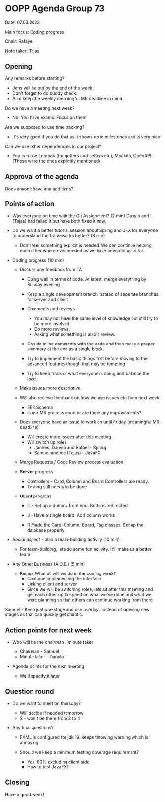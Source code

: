 # OOPP Agenda Group 73
Date: 07.03.2023

Main focus: Coding progress

Chair: Rafayel

Note taker: Tejas

## Opening
Any remarks before starting?

- Jens will be out by the end of the week. 
- Don't forget to do buddy check. 
- Also keep the weekly meaningful MR deadline in mind.

Do we have a meeting next week?
- No. You have exams. Focus on them

Are we supposed to use time tracking? 
- It's very good if you do that as it shows up in milestones and is very nice

Can we use other dependencies in our project?
- You can use Lombok (for getters and setters etc), Mockito, OpenAPI. (These were the ones explicitly mentioned)

## Approval of the agenda
Does anyone have any additions?

## Points of action
- Was everyone on time with the Git Assignment? (2 min)
Danylo and I (Tejas) had failed it but have both fixed it now.

- Do we want a better tutorial session about Spring and JFX for everyone to understand the frameworks better? (3 min)
	- Don't feel something explicit is needed. We can continue helping each other where ever needed as we have been doing so far


- Coding progress (10 min)
	- Discuss any feedback from TA
		- Doing well in terms of code. At latest, merge everything by Sunday evening

		- Keep a single development branch instead of seperate branches for server and client

		- Comments and reviews -
			- You may not have the same level of knowledge but still try to be more involved. 
			- Do more reviews. 
			- Asking what something is also a review.

		- Can do inline comments with the code and then make a proper summary at the end as a single block.

		- Try to implement the basic things first before moving to the advanced features though that may be tempting

		- Try to keep track of what everyone is doing and balance the load.

	- Make issues more descriptive. 
	- Will also recieve feedback on how we use issues etc from next week
		- EER Schema
		- Is our MR process good or are there any improvements?
	- Does everyone have an issue to work on until Friday (meaningful MR deadline)
		- Will create more issues after this meeting
		- Will switch up roles 
			- Jannes, Danylo and Rafael - Spring
			- Samuel and me (Tejas) - JavaFX

	- Merge Requests / Code Review process evaluation

	- **Server** progress

		- Controllers - Card, Column and Board Controllers are ready. 
		- Testing still needs to be done
	
	- **Client** progress

		- D - Set up a dummy front end. Buttons redirected
		- J - Have a single board. Add column works

		- R  Made the Card, Column, Board, Tag classes.
	  		 Set up the database properly 

- *Social aspect* - plan a team-building activity (10 min)
	- For team-building, lets do some fun activity. It'll make us a better team

- Any Other Business (A.O.B.) (5 min)
	- Recap: What all will we do in the coming week?
		- Continue implementing the interface
		- Linking client and server
		- Since we will be switching roles, lets sit after this meeting and get each other up to speed on what we've done and what we were planning so that others can continue working from there 

Samuel - Keep just one stage and use overlays instead of opening new stages as that can quickly get chaotic.

## Action points for next week
- Who will be the chairman / minute taker
	- Chairman - Samuel
	- Minute taker - Danylo

- Agenda points for the next meeting
	- We'll specify it later

## Question round
* Do we want to meet on thursday?
	- Will decide if needed tomorrow
	- S - won't be there from 3 to 4

* Any final questions?

	- FXML is configured for jdk 19. keeps throwing warning which is annoying

	- Should we keep a minimum testing coverage requirement?
		- Yes. 80% excluding client side
		- How to test JavaFX?

## Closing
Have a good week!

